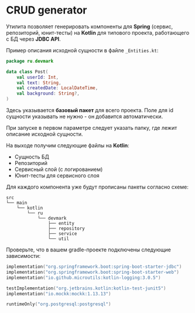 # CRUD generator
Утилита позволяет генерировать компоненты для **Spring** (сервис, репозиторий, юнит-тесты) на **Kotlin** для типового проекта, работающего с БД через **JDBC API**.

Пример описания исходной сущности в файле `_Entities.kt`:

```kotlin
package ru.devmark

data class Post(
    val userId: Int,
    val text: String,
    val createdDate: LocalDateTime,
    val background: String?,
)
```

Здесь указывается **базовый пакет** для всего проекта. Поле для id сущности указывать не нужно - он добавится автоматически.

При запуске в первом параметре следует указать папку, где лежит описание исходной сущности.

На выходе получим следующие файлы на **Kotlin**:
* Сущность БД
* Репозиторий
* Сервисный слой (с логированием)
* Юнит-тесты для сервисного слоя

Для каждого компонента уже будут прописаны пакеты согласно схеме:

```
src
└── main
    └── kotlin
        └── ru
            └── devmark
                ├── entity
                ├── repository
                ├── service
                └── util
```

Проверьте, что в вашем gradle-проекте подключены следующие зависимости:

```kotlin
implementation("org.springframework.boot:spring-boot-starter-jdbc")
implementation("org.springframework.boot:spring-boot-starter-web")
implementation("io.github.microutils:kotlin-logging:3.0.5")

testImplementation("org.jetbrains.kotlin:kotlin-test-junit5")
implementation("io.mockk:mockk:1.13.13")

runtimeOnly("org.postgresql:postgresql")
```
